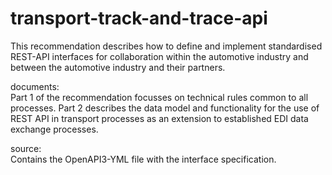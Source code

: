 # transport-track-and-trace-api
This recommendation describes how to define and implement standardised REST-API interfaces for collaboration within the automotive industry and between the automotive industry and their partners.

documents:    
Part 1 of the recommendation focusses on technical rules common to all processes.
Part 2 describes the data model and functionality for the use of REST API in transport processes as an extension to established EDI data exchange processes.

source:    
Contains the OpenAPI3-YML file with the interface specification.
